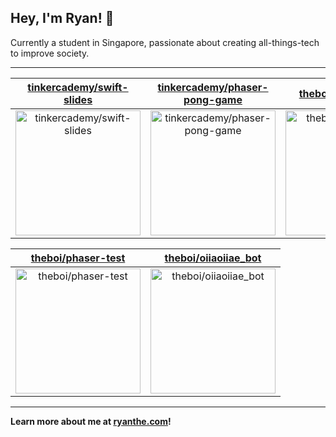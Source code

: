 ## Hey, I'm Ryan! 👋

Currently a student in Singapore, passionate about creating all-things-tech to improve society.

---

| [tinkercademy/swift-slides](https://github.com/tinkercademy/swift-slides) | [tinkercademy/phaser-pong-game](https://github.com/tinkercademy/phaser-pong-game) | [theboi/phaser-intro](https://github.com/theboi/phaser-intro) |
| :-: | :-: | :-: |
| <a href="https://github.com/tinkercademy/swift-slides"><img src="https://github.com/theboi/theboi/raw/main/DISPLAY.jpg" alt="tinkercademy/swift-slides" title="tinkercademy/swift-slides" width="200" height="200"></a> | <a href="https://github.com/tinkercademy/phaser-pong-game"><img src="https://github.com/theboi/theboi/raw/main/DISPLAY.jpg" alt="tinkercademy/phaser-pong-game" title="tinkercademy/phaser-pong-game" width="200" height="200"></a> | <a href="https://github.com/theboi/phaser-intro"><img src="https://github.com/theboi/theboi/raw/main/DISPLAY.jpg" alt="theboi/phaser-intro" title="theboi/phaser-intro" width="200" height="200"></a> |

| [theboi/phaser-test](https://github.com/theboi/phaser-test) | [theboi/oiiaoiiae_bot](https://github.com/theboi/oiiaoiiae_bot) |
| :-: | :-: |
| <a href="https://github.com/theboi/phaser-test"><img src="https://github.com/theboi/theboi/raw/main/DISPLAY.jpg" alt="theboi/phaser-test" title="theboi/phaser-test" width="200" height="200"></a> | <a href="https://github.com/theboi/oiiaoiiae_bot"><img src="https://github.com/theboi/theboi/raw/main/DISPLAY.jpg" alt="theboi/oiiaoiiae_bot" title="theboi/oiiaoiiae_bot" width="200" height="200"></a> |



---

**Learn more about me at [ryanthe.com](https://www.ryanthe.com)!**